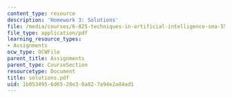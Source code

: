 ```yaml
---
content_type: resource
description: 'Homework 3: Solutions'
file: /media/courses/6-825-techniques-in-artificial-intelligence-sma-5504-fall-2002/1b0534956d6528e30a827a94e2a84ad1_solutions.pdf
file_type: application/pdf
learning_resource_types:
- Assignments
ocw_type: OCWFile
parent_title: Assignments
parent_type: CourseSection
resourcetype: Document
title: solutions.pdf
uid: 1b053495-6d65-28e3-0a82-7a94e2a84ad1
---
```

